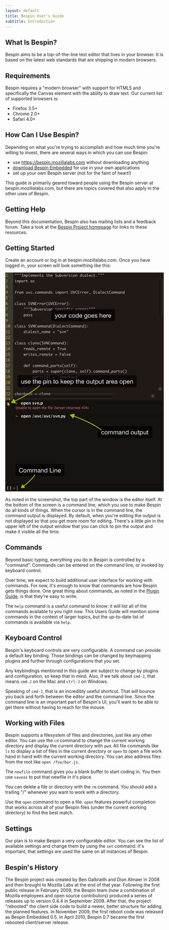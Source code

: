 ```yaml
---
layout: default
title: Bespin User's Guide
subtitle: Introduction
---
```


What Is Bespin?
---------------

Bespin aims to be a top-of-the-line text editor that lives in your browser. It is
based on the latest web standards that are shipping in modern browsers.

Requirements
------------

Bespin requires a "modern browser" with support for HTML5 and specifically the
Canvas element with the ability to draw text. Our current list of supported
browsers is:

* Firefox 3.5+
* Chrome 2.0+
* Safari 4.0+

How Can I Use Bespin?
---------------------

Depending on what you're trying to accomplish and how much time you're willing 
to invest, there are several ways in which you can use Bespin:

* use https://bespin.mozillalabs.com without downloading anything
* [download Bespin Embedded](http://ftp.mozilla.org/pub/mozilla.org/labs/bespin/Embedded/) for use in your own applications
* set up your own Bespin server (not for the faint of heart!)

This guide is primarily geared toward people using the Bespin server at 
bespin.mozillalabs.com, but there are topics covered that also apply in the
other uses of Bespin.

Getting Help
------------

Beyond this documentation, Bespin also has mailing lists and a feedback
forum. Take a look at the [Bespin Project homepage](http://mozillalabs.com/bespin/)
for links to these resources.

Getting Started
---------------

Create an account or log in at bespin.mozillalabs.com. Once you have logged in,
your screen will look something like this:

![Bespin 0.7.1 screenshot](images/Bespin-0.7.1-screenshot.png)

As noted in the screenshot, the top part of the window is the editor itself.
At the bottom of the screen is a command line, which you use to make Bespin
do all kinds of things. When the cursor is in the command line, the command
output is displayed. By default, when you're editing the output is not
displayed so that you get more room for editing. There's a little pin in the
upper left of the output window that you can click to pin the output and
make it visible all the time.

Commands
--------

Beyond basic typing, everything you do in Bespin is controlled by a "command".
Commands can be entered on the command line, or invoked by keyboard control.

Over time, we expect to build additional user interface for working with
commands. For now, it's enough to know that commands are how Bespin gets
things done. One great thing about commands, as noted in the 
[Plugin Guide](../pluginguide/index.html), is that they're easy to write.

The `help` command is a useful command to know: it will list all of the
commands available to you right now. This Users Guide will mention some
commands in the context of larger topics, but the up-to-date list of
commands is available via `help`.

Keyboard Control
----------------

Bespin's keyboard controls are very configurable. A command can provide a
default key binding. Those bindings can be changed by keymapping plugins
and further through configurations that you set.

Any keybindings mentioned in this guide are subject to change by plugins
and configuration, so keep that in mind. Also, if we talk about `cmd-J`,
that means `cmd-J` on the Mac and `ctrl-J` on Windows.

Speaking of `cmd-J`, that is an incredibly useful shortcut. That will
bounce you back and forth between the editor and the command line. Since
the command line is an important part of Bespin's UI, you'll want to be
able to get there without having to reach for the mouse.

Working with Files
------------------

Bespin supports a filesystem of files and directories, just like any other
editor. You can use the `cd` command to change the current working directory
and display the current directory with `pwd`. All file commands like `ls` to display
a list of files in the current directory or `open` to open a file work hand
in hand with the current working directory. You can also address files from the
root like `open /foo/bar.js`.

The `newfile` command gives you a blank buffer to start coding in. You then use `saveas` to put that newfile in it's place. 

You can delete a file or directory with the `rm` command. You should add a 
trailing "/" whenever you want to work with a directory.

Use the `open` command to open a file. `open` features powerful completion 
that works across all of your Bespin files (under the current working
directory) to find the best match.

Settings
--------

Our plan is to make Bespin a very configurable editor. You can see the list
of available settings and change them by using the `set` command. It's important,
that settings are used the same on all instances of Bespin.

Bespin's History
----------------

The Bespin project was created by Ben Galbraith and Dion Almaer in 2008 and
then brought to Mozilla Labs at the end of that year. Following the first 
public release in February 2009, the Bespin team (now a combination of
Mozilla employees and open source contributors) produced a series of
releases up to version 0.4.4 in September 2009. After that, the project
"rebooted" the client side code to build a newer, better structure for
adding the planned features. In November 2009, the first reboot code was
released as Bespin Embedded 0.5. In April 2010, Bespin 0.7 became the
first rebooted client/server release.